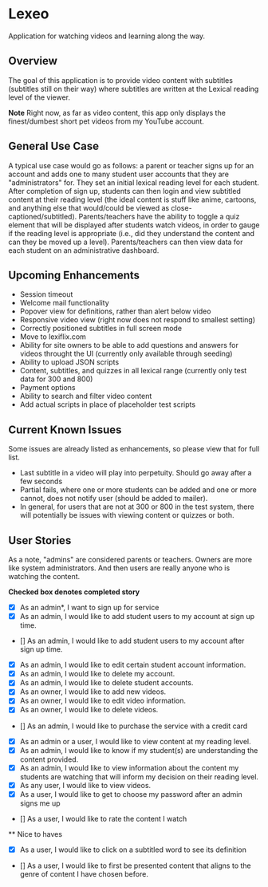 # Lexeo
Application for watching videos and learning along the way.

## Overview

The goal of this application is to provide video content with subtitles (subtitles still on their way) where subtitles are written at the Lexical reading level of the viewer.

**Note** Right now, as far as video content, this app only displays the finest/dumbest short pet videos from my YouTube account.

## General Use Case

A typical use case would go as follows: a parent or teacher signs up for an account and adds one to many student user accounts that they are "administrators" for. They set an initial lexical reading level for each student. After completion of sign up, students can then login and view subtitled content at their reading level (the ideal content is stuff like anime, cartoons, and anything else that would/could be viewed as close-captioned/subtitled). Parents/teachers have the ability to toggle a quiz element that will be displayed after students watch videos, in order to gauge if the reading level is appropriate (i.e., did they understand the content and can they be moved up a level). Parents/teachers can then view data for each student on an administrative dashboard.

## Upcoming Enhancements

* Session timeout
* Welcome mail functionality
* Popover view for definitions, rather than alert below video
* Responsive video view (right now does not respond to smallest setting)
* Correctly positioned subtitles in full screen mode
* Move to lexiflix.com
* Ability for site owners to be able to add questions and answers for videos throught the UI (currently only available through seeding)
* Ability to upload JSON scripts
* Content, subtitles, and quizzes in all lexical range (currently only test data for 300 and 800)
* Payment options
* Ability to search and filter video content
* Add actual scripts in place of placeholder test scripts

## Current Known Issues

Some issues are already listed as enhancements, so please view that for full list.

* Last subtitle in a video will play into perpetuity. Should go away after a few seconds
* Partial fails, where one or more students can be added and one or more cannot, does not notify user (should be added to mailer).
* In general, for users that are not at 300 or 800 in the test system, there will potentially be issues with viewing content or quizzes or both.

## User Stories

As a note, "admins" are considered parents or teachers. Owners are more like system administrators. And then users are really anyone who is watching the content.

**Checked box denotes completed story**

- [x] As an admin*, I want to sign up for service
- [x] As an admin, I would like to add student users to my account at sign up time.
- [] As an admin, I would like to add student users to my account after sign up time.
- [x] As an admin, I would like to edit certain student account information.
- [x] As an admin, I would like to delete my account.
- [x] As an admin, I would like to delete student accounts.
- [x] As an owner, I would like to add new videos.
- [x] As an owner, I would like to edit video information.
- [x] As an owner, I would like to delete videos.
- [] As an admin, I would like to purchase the service with a credit card
- [x] As an admin or a user, I would like to view content at my reading level.
- [x] As an admin, I would like to know if my student(s) are understanding the content provided.
- [x] As an admin, I would like to view information about the content my students are watching that will inform my decision on their reading level.
- [x] As any user, I would like to view videos.
- [x] As a user, I would like to get to choose my password after an admin signs me up
- [] As a user, I would like to rate the content I watch

** Nice to haves
- [x] As a user, I would like to click on a subtitled word to see its definition
- [] As a user, I would like to first be presented content that aligns to the genre of content I have chosen before.
